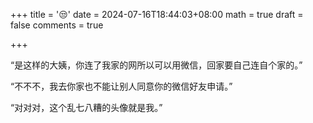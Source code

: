 +++
title = '😒'
date = 2024-07-16T18:44:03+08:00
math = true 
draft = false
comments = true

+++

“是这样的大姨，你连了我家的网所以可以用微信，回家要自己连自个家的。”

“不不不，我去你家也不能让别人同意你的微信好友申请。”

“对对对，这个乱七八糟的头像就是我。”
